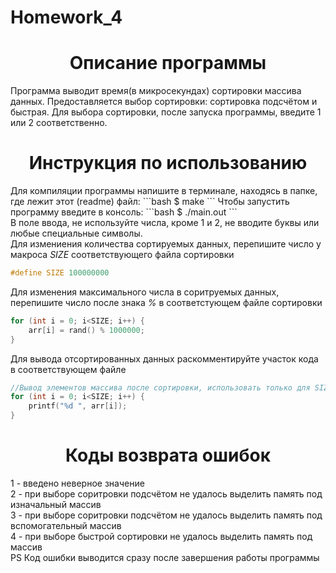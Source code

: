 # Homework_4
<h1 align="center">Описание программы</h1>
Программа выводит время(в микросекундах) сортировки массива данных. Предоставляется выбор сортировки: сортировка подсчётом и быстрая. Для выбора сортировки, после запуска программы, введите 1 или 2 соответственно.
<h1 align="center">Инструкция по использованию</h1>
Для компиляции программы напишите в терминале, находясь в папке, где лежит этот (readme) файл:
```bash
$ make
```
Чтобы запустить программу введите в консоль:
```bash
$ ./main.out
```
<br>
В поле ввода, не используйте числа, кроме 1 и 2, не вводите буквы или любые специальные символы.<br>
Для измениения количества сортируемых данных, перепишите число у макроса <i>SIZE</i> соответствующего файла сортировки

```c
#define SIZE 100000000
```

Для изменения максимального числа в соритруемых данных, перепишите число после знака <i>%</i> в cоответстующем файле сортировки

```c
for (int i = 0; i<SIZE; i++) {
    arr[i] = rand() % 1000000;
}
```

Для вывода отсортированных данных раскомментируйте участок кода в соответствующем файле

```c
//Вывод элементов массива после сортировки, использовать только для SIZE < 50
for (int i = 0; i<SIZE; i++) {
    printf("%d ", arr[i]);
}
```

<h1 align="center">Коды возврата ошибок</h1>
1 - введено неверное значение<br>
2 - при выборе соритровки подсчётом не удалось выделить память под изначальный массив<br>
3 - при выборе соритровки подсчётом не удалось выделить память под вспомогательный массив<br>
4 - при выборе быстрой сортировки не удалось выделить память под массив<br>
PS Код ошибки выводится сразу после завершения работы программы